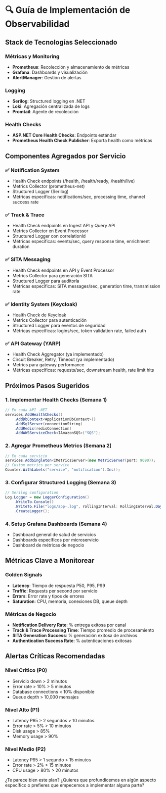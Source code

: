 # 🔍 Guía de Implementación de Observabilidad

## Stack de Tecnologías Seleccionado

### Métricas y Monitoring
- **Prometheus**: Recolección y almacenamiento de métricas
- **Grafana**: Dashboards y visualización
- **AlertManager**: Gestión de alertas

### Logging
- **Serilog**: Structured logging en .NET
- **Loki**: Agregación centralizada de logs
- **Promtail**: Agente de recolección

### Health Checks
- **ASP.NET Core Health Checks**: Endpoints estándar
- **Prometheus Health Check Publisher**: Exporta health como métricas

## Componentes Agregados por Servicio

### ✅ Notification System
- Health Check endpoints (/health, /health/ready, /health/live)
- Metrics Collector (prometheus-net)
- Structured Logger (Serilog)
- Métricas específicas: notifications/sec, processing time, channel success rate

### ✅ Track & Trace
- Health Check endpoints en Ingest API y Query API
- Metrics Collector en Event Processor
- Structured Logger con correlationId
- Métricas específicas: events/sec, query response time, enrichment duration

### ✅ SITA Messaging
- Health Check endpoints en API y Event Processor
- Metrics Collector para generación SITA
- Structured Logger para auditoría
- Métricas específicas: SITA messages/sec, generation time, transmission rate

### ✅ Identity System (Keycloak)
- Health Check de Keycloak
- Metrics Collector para autenticación
- Structured Logger para eventos de seguridad
- Métricas específicas: logins/sec, token validation rate, failed auth

### ✅ API Gateway (YARP)
- Health Check Aggregator (ya implementado)
- Circuit Breaker, Retry, Timeout (ya implementado)
- Metrics para gateway performance
- Métricas específicas: requests/sec, downstream health, rate limit hits

## Próximos Pasos Sugeridos

### 1. Implementar Health Checks (Semana 1)
```csharp
// En cada API .NET
services.AddHealthChecks()
    .AddDbContext<ApplicationDbContext>()
    .AddSqlServer(connectionString)
    .AddRedis(redisConnection)
    .AddAWSServiceCheck<IAmazonSQS>("SQS");
```

### 2. Agregar Prometheus Metrics (Semana 2)
```csharp
// En cada servicio
services.AddSingleton<IMetricsServer>(new MetricServer(port: 9090));
// Custom metrics per service
Counter.WithLabels("service", "notification").Inc();
```

### 3. Configurar Structured Logging (Semana 3)
```csharp
// Serilog configuration
Log.Logger = new LoggerConfiguration()
    .WriteTo.Console()
    .WriteTo.File("logs/app-.log", rollingInterval: RollingInterval.Day)
    .CreateLogger();
```

### 4. Setup Grafana Dashboards (Semana 4)
- Dashboard general de salud de servicios
- Dashboards específicos por microservicio
- Dashboard de métricas de negocio

## Métricas Clave a Monitorear

### Golden Signals
- **Latency**: Tiempo de respuesta P50, P95, P99
- **Traffic**: Requests per second por servicio
- **Errors**: Error rate y tipos de errores
- **Saturation**: CPU, memoria, conexiones DB, queue depth

### Métricas de Negocio
- **Notification Delivery Rate**: % entrega exitosa por canal
- **Track & Trace Processing Time**: Tiempo promedio de procesamiento
- **SITA Generation Success**: % generación exitosa de archivos
- **Authentication Success Rate**: % autenticaciones exitosas

## Alertas Críticas Recomendadas

### Nivel Crítico (P0)
- Servicio down > 2 minutos
- Error rate > 10% > 5 minutos
- Database connections < 10% disponible
- Queue depth > 10,000 mensajes

### Nivel Alto (P1)
- Latency P95 > 2 segundos > 10 minutos
- Error rate > 5% > 10 minutos
- Disk usage > 85%
- Memory usage > 90%

### Nivel Medio (P2)
- Latency P95 > 1 segundo > 15 minutos
- Error rate > 2% > 15 minutos
- CPU usage > 80% > 20 minutos

¿Te parece bien este plan? ¿Quieres que profundicemos en algún aspecto específico o prefieres que empecemos a implementar alguna parte?
